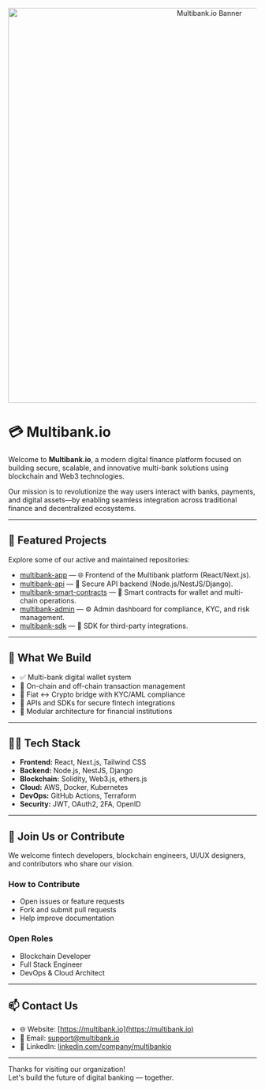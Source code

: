 <p align="center">
  <img src="./assets/banner.png" alt="Multibank.io Banner" width="800"/>
</p>


# 💳 Multibank.io

Welcome to **Multibank.io**, a modern digital finance platform focused on building secure, scalable, and innovative multi-bank solutions using blockchain and Web3 technologies.

Our mission is to revolutionize the way users interact with banks, payments, and digital assets—by enabling seamless integration across traditional finance and decentralized ecosystems.

---

## 🚀 Featured Projects

Explore some of our active and maintained repositories:

- [multibank-app](https://github.com/Multibank-io/multibank-app) — 🌐 Frontend of the Multibank platform (React/Next.js).
- [multibank-api](https://github.com/Multibank-io/multibank-api) — 🔐 Secure API backend (Node.js/NestJS/Django).
- [multibank-smart-contracts](https://github.com/Multibank-io/multibank-smart-contracts) — 📄 Smart contracts for wallet and multi-chain operations.
- [multibank-admin](https://github.com/Multibank-io/multibank-admin) — ⚙️ Admin dashboard for compliance, KYC, and risk management.
- [multibank-sdk](https://github.com/Multibank-io/multibank-sdk) — 🧰 SDK for third-party integrations.

---

## 🏦 What We Build

- ✅ Multi-bank digital wallet system
- 🔐 On-chain and off-chain transaction management
- 💱 Fiat ↔ Crypto bridge with KYC/AML compliance
- 📲 APIs and SDKs for secure fintech integrations
- 🧩 Modular architecture for financial institutions

---

## 👨‍💻 Tech Stack

- **Frontend:** React, Next.js, Tailwind CSS
- **Backend:** Node.js, NestJS, Django
- **Blockchain:** Solidity, Web3.js, ethers.js
- **Cloud:** AWS, Docker, Kubernetes
- **DevOps:** GitHub Actions, Terraform
- **Security:** JWT, OAuth2, 2FA, OpenID

---

## 👥 Join Us or Contribute

We welcome fintech developers, blockchain engineers, UI/UX designers, and contributors who share our vision.

### How to Contribute
- Open issues or feature requests
- Fork and submit pull requests
- Help improve documentation

### Open Roles
- Blockchain Developer
- Full Stack Engineer
- DevOps & Cloud Architect

---

## 📫 Contact Us

- 🌐 Website: [https://multibank.io](https://multibank.io)
- 📧 Email: support@multibank.io
- 💼 LinkedIn: [linkedin.com/company/multibankio](https://linkedin.com/company/multibankio)

---

Thanks for visiting our organization!  
Let's build the future of digital banking — together.

